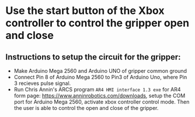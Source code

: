 # Use the start button of the Xbox controller to control the gripper open and close
## Instructions to setup the circuit for the gripper:
* Make Arduino Mega 2560 and Arduino UNO of gripper common ground
* Connect Pin 8 of Arduino Mega 2560 to Pin3 of Arduino Uno, where Pin 3 recieves pulse signal.
* Run Chris Annin's ARCS program `AR4 HMI interface 1.3 exe` for AR4 form page: https://www.anninrobotics.com/downloads,
setup the COM port for Arduino Mega 2560, activate xbox controller control mode. Then the user is able to control the open and close of the gripper.
